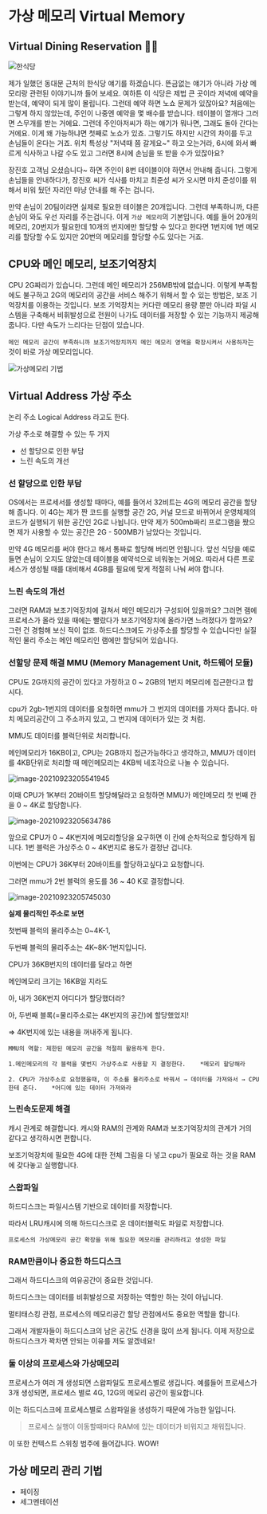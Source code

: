 # 가상 메모리 Virtual Memory

## Virtual Dining Reservation :man_cook:

![한식당](virtual_memory.assets/71862450.1.jpg)

제가 일했던 동대문 근처의 한식당 얘기를 하겠습니다. 뜬금없는 얘기가 아니라 가상 메모리랑 관련된 이야기니까 들어 보세요. 여하튼 이 식당은 제법 큰 곳이라 저녁에 예약을 받는데, 예약이 되게 많이 몰립니다. 그런데 예약 하면 노쇼 문제가 있잖아요? 처음에는 그렇게 하지 않았는데, 주인이 나중엔 예약을 몇 배수를 받습니다. 테이블이 열개다 그러면 스무개를 받는 거에요. 그런데 주인아저씨가 하는 얘기가 뭐나면, 그래도 돌아 간다는 거에요. 이게 왜 가능하냐면 첫째로 노쇼가 있죠. 그렇기도 하지만 시간의 차이를 두고 손님들이 온다는 거죠. 위치 특성상 "저녁때 쯤 갈게요~" 하고 오는거라, 6시에 와서 빠르게 식사하고 나갈 수도 있고 그러면 8시에 손님을 또 받을 수가 있잖아요?

장진호 고객님 오셨습니다~ 하면 주인이 8번 테이블이야 하면서 안내해 줍니다. 그렇게 손님들을 안내하다가, 장진호 씨가 식사를 마치고 최준성 씨가 오시면 마치 준성이를 위해서 비워 뒀던 자리인 마냥 안내를 해 주는 겁니다.

만약 손님이 20팀이라면 실제로 필요한 테이블은 20개입니다. 그런데 부족하니까, 다른 손님이 와도 우선 자리를 주는겁니다. 이게 `가상 메모리`의 기본입니다. 예를 들어 20개의 메모리, 20번지가 필요한데 10개의 번지에만 할당할 수 있다고 한다면 1번지에 1번 메모리를 할당할 수도 있지만 20번의 메모리를 할당할 수도 있다는 거죠.

## CPU와 메인 메모리, 보조기억장치

CPU 2G짜리가 있습니다. 그런데 메인 메모리가 256MB밖에 없습니다. 이렇게 부족함에도 불구하고 2G의 메모리의 공간을 서비스 해주기 위해서 할 수 있는 방법은, 보조 기억장치를 이용하는 것입니다. 보조 기억장치는 커다란 메모리 용량 뿐만 아니라 파일 시스템을 구축해서 비휘발성으로 전원이 나가도 데이터를 저장할 수 있는 기능까지 제공해 줍니다. 다만 속도가 느리다는 단점이 있습니다.

`메인 메모리 공간이 부족하니까 보조기억장치까지 메인 메모리 영역을 확장시켜서 사용하자`는 것이 바로 가상 메모리입니다.

![가상메모리 기법](virtual_memory.assets/가상메모리.png)

## Virtual Address 가상 주소

논리 주소 Logical Address 라고도 한다.

가상 주소로 해결할 수 있는 두 가지

- 선 할당으로 인한 부담
- 느린 속도의 개선

### 선 할당으로 인한 부담

OS에서는 프로세서를 생성할 때마다, 예를 들어서 32비트는 4G의 메모리 공간을 할당해 줍니다. 이 4G는 제가 짠 코드를 실행할 공간 2G, 커널 모드로 바뀌어서 운영체제의 코드가 실행되기 위한 공간인 2G로 나뉩니다. 만약 제가 500mb짜리 프로그램을 짰으면 제가 사용할 수 있는 공간은 2G - 500MB가 남았다는 것입니다.

만약 4G 메모리를 써야 한다고 해서 통짜로 할당해 버리면 안됩니다. 앞선 식당을 예로 들면 손님이 오지도 않았는데 테이블을 예약석으로 비워놓는 거에요. 따라서 다른 프로세스가 생성될 때를 대비해서 4GB를 필요에 맞게 적절히 나눠 써야 합니다.

### 느린 속도의 개선

그러면 RAM과 보조기억장치에 걸쳐서 메인 메모리가 구성되어 있을까요? 그러면 램에 프로세스가 올라 있을 때에는 빨랐다가 보조기억장치에 올라가면 느려졌다가 할까요? 그런 건 경험해 보신 적이 없죠. 하드디스크에도 가상주소를 할당할 수 있습니다만 실질적인 물리 주소는 메인 메모리인 램에만 할당되어 있습니다.

### 선할당 문제 해결 MMU (Memory Management Unit, 하드웨어 모듈)

CPU도 2G까지의 공간이 있다고 가정하고 0 ~ 2GB의 1번지 메모리에 접근한다고 합시다.

cpu가 2gb-1번지의 데이터를 요청하면 mmu가 그 번지의 데이터를 가져다 줍니다. 마치 메모리공간이 그 주소까지 있고, 그 번지에 데이터가 있는 것 처럼.

MMU도 데이터를 블럭단위로 처리합니다.

메인메모리가 16KB이고, CPU는 2GB까지 접근가능하다고 생각하고, MMU가 데이터를 4KB단위로 처리할 때 메인메모리는 4KB씩 네조각으로 나눌 수 있습니다.

![image-20210923205541945](virtual_memory.assets/image-20210923205541945.png)

이때 CPU가 1K부터 20바이트 할당해달라고 요청하면 MMU가 메인메모리 첫 번째 칸을 0 ~ 4K로 할당합니다.

![image-20210923205634786](virtual_memory.assets/image-20210923205634786.png)

앞으로 CPU가 0 ~ 4K번지에 메모리할당을 요구하면 이 칸에 순차적으로 할당하게 됩니다. 1번 블럭은 가상주소 0 ~ 4K번지로 용도가 결정난 겁니다.

이번에는 CPU가 36K부터 20바이트를 할당하고싶다고 요청합니다.

그러면 mmu가 2번 블럭의 용도를 36 ~ 40 K로 결정합니다.

![image-20210923205745030](virtual_memory.assets/image-20210923205745030.png)

**실제 물리적인 주소로 보면**

첫번째 블럭의 물리주소는 0~4K-1,

두번째 블럭의 물리주소는 4K~8K-1번지입니다.

CPU가 36KB번지의 데이터를 달라고 하면

메인메모리 크기는 16KB일 지라도

아, 내가 36K번지 어디다가 할당했더라?

아, 두번째 블록(=물리주소로는 4K번지의 공간)에 할당했었지!

=> 4K번지에 있는 내용을 꺼내주게 됩니다.

```
MMU의 역할: 제한된 메모리 공간을 적절히 활용하게 한다.

1.메인메모리의 각 블럭을 몇번지 가상주소로 사용할 지 결정한다.    *메모리 할당해라

2. CPU가 가상주소로 요청했을때, 이 주소를 물리주소로 바꿔서 → 데이터를 가져와서 → CPU한테 준다.    *어디에 있는 데이터 가져와라
```

### 느린속도문제 해결

캐시 관계로 해결합니다. 캐시와 RAM의 관계와 RAM과 보조기억장치의 관계가 거의 같다고 생각하시면 편합니다.

보조기억장치에 필요한 4G에 대한 전체 그림을 다 넣고 cpu가 필요로 하는 것을 RAM에 갖다놓고 실행합니다.

### 스왑파일

하드디스크는 파일시스템 기반으로 데이터를 저장합니다.

따라서 LRU캐시에 의해 하드디스크로 온 데이터블럭도 파일로 저장합니다.

`프로세스의 가상메모리 공간 확장을 위해 필요한 메모리를 관리하려고 생성한 파일`

### RAM만큼이나 중요한 하드디스크

그래서 하드디스크의 여유공간이 중요한 것입니다.

하드디스크는 데이터를 비휘발성으로 저장하는 역할만 하는 것이 아닙니다.

멀티태스킹 관점, 프로세스의 메모리공간 할당 관점에서도 중요한 역할을 합니다.

그래서 개발자들이 하드디스크의 남은 공간도 신경을 많이 쓰게 됩니다. 이제 저장으로 하드디스크가 꽉차면 안되는 이유를 저도 알겠네요!

### 둘 이상의 프로세스와 가상메모리

프로세스가 여러 개 생성되면 스왑파일도 프로세스별로 생깁니다. 예를들어 프로세스가 3개 생성되면, 프로세스 별로 4G, 12G의 메모리 공간이 필요합니다.

이는 하드디스크에 프로세스별로 스왑파일을 생성하기 때문에 가능한 일입니다.

> 프로세스 실행이 이동할때마다 RAM에 있는 데이터가 비워지고 채워집니다.

이 또한 컨텍스트 스위칭 범주에 들어갑니다. WOW!

## 가상 메모리 관리 기법

- 페이징
- 세그멘테이션